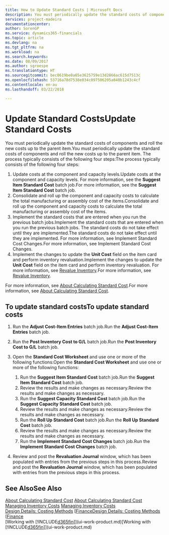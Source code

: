 ```yaml
---
title: How to Update Standard Costs | Microsoft Docs
description: You must periodically update the standard costs of components and roll the new costs up to the parent item.
services: project-madeira
documentationcenter: 
author: SorenGP
ms.service: dynamics365-financials
ms.topic: article
ms.devlang: na
ms.tgt_pltfrm: na
ms.workload: na
ms.search.keywords: 
ms.date: 08/09/2017
ms.author: sgroespe
ms.translationtype: HT
ms.sourcegitcommit: bec0619be0a65e3625759e13d2866ac615d7513c
ms.openlocfilehash: 53716a78d7538e034c097506205a840b1243c4cf
ms.contentlocale: en-au
ms.lasthandoff: 03/22/2018

---
```

# <a name="update-standard-costs"></a><span data-ttu-id="b4c47-103">Update Standard Costs</span><span class="sxs-lookup"><span data-stu-id="b4c47-103">Update Standard Costs</span></span>
<span data-ttu-id="b4c47-104">You must periodically update the standard costs of components and roll the new costs up to the parent item.</span><span class="sxs-lookup"><span data-stu-id="b4c47-104">You must periodically update the standard costs of components and roll the new costs up to the parent item.</span></span> <span data-ttu-id="b4c47-105">The process typically consists of the following four steps:</span><span class="sxs-lookup"><span data-stu-id="b4c47-105">The process typically consists of the following four steps:</span></span>  

1.  <span data-ttu-id="b4c47-106">Update costs at the component and capacity levels.</span><span class="sxs-lookup"><span data-stu-id="b4c47-106">Update costs at the component and capacity levels.</span></span> <span data-ttu-id="b4c47-107">For more information, see the **Suggest Item Standard Cost** batch job.</span><span class="sxs-lookup"><span data-stu-id="b4c47-107">For more information, see the **Suggest Item Standard Cost** batch job.</span></span>  
2.  <span data-ttu-id="b4c47-108">Consolidate and roll up the component and capacity costs to calculate the total manufacturing or assembly cost of the items.</span><span class="sxs-lookup"><span data-stu-id="b4c47-108">Consolidate and roll up the component and capacity costs to calculate the total manufacturing or assembly cost of the items.</span></span>  
3.  <span data-ttu-id="b4c47-109">Implement the standard costs that are entered when you run the previous batch jobs.</span><span class="sxs-lookup"><span data-stu-id="b4c47-109">Implement the standard costs that are entered when you run the previous batch jobs.</span></span> <span data-ttu-id="b4c47-110">The standard costs do not take effect until they are implemented.</span><span class="sxs-lookup"><span data-stu-id="b4c47-110">The standard costs do not take effect until they are implemented.</span></span> <span data-ttu-id="b4c47-111">For more information, see Implement Standard Cost Changes.</span><span class="sxs-lookup"><span data-stu-id="b4c47-111">For more information, see Implement Standard Cost Changes.</span></span>  
4.  <span data-ttu-id="b4c47-112">Implement the changes to update the **Unit Cost** field on the item card and perform inventory revaluation.</span><span class="sxs-lookup"><span data-stu-id="b4c47-112">Implement the changes to update the **Unit Cost** field on the item card and perform inventory revaluation.</span></span> <span data-ttu-id="b4c47-113">For more information, see [Revalue Inventory](inventory-how-revalue-inventory.md).</span><span class="sxs-lookup"><span data-stu-id="b4c47-113">For more information, see [Revalue Inventory](inventory-how-revalue-inventory.md).</span></span>  

<span data-ttu-id="b4c47-114">For more information, see [About Calculating Standard Cost](finance-about-calculating-standard-cost.md).</span><span class="sxs-lookup"><span data-stu-id="b4c47-114">For more information, see [About Calculating Standard Cost](finance-about-calculating-standard-cost.md).</span></span>  
## <a name="to-update-standard-costs"></a><span data-ttu-id="b4c47-115">To update standard costs</span><span class="sxs-lookup"><span data-stu-id="b4c47-115">To update standard costs</span></span>  
1.  <span data-ttu-id="b4c47-116">Run the **Adjust Cost-Item Entries** batch job.</span><span class="sxs-lookup"><span data-stu-id="b4c47-116">Run the **Adjust Cost-Item Entries** batch job.</span></span>  
2.  <span data-ttu-id="b4c47-117">Run the **Post Inventory Cost to G/L** batch job.</span><span class="sxs-lookup"><span data-stu-id="b4c47-117">Run the **Post Inventory Cost to G/L** batch job.</span></span>  
3.  <span data-ttu-id="b4c47-118">Open the **Standard Cost Worksheet** and use one or more of the following functions:</span><span class="sxs-lookup"><span data-stu-id="b4c47-118">Open the **Standard Cost Worksheet** and use one or more of the following functions:</span></span>  

    1.  <span data-ttu-id="b4c47-119">Run the **Suggest Item Standard Cost** batch job.</span><span class="sxs-lookup"><span data-stu-id="b4c47-119">Run the **Suggest Item Standard Cost** batch job.</span></span>  
    2.  <span data-ttu-id="b4c47-120">Review the results and make changes as necessary.</span><span class="sxs-lookup"><span data-stu-id="b4c47-120">Review the results and make changes as necessary.</span></span>  
    3.  <span data-ttu-id="b4c47-121">Run the **Suggest Capacity Standard Cost** batch job.</span><span class="sxs-lookup"><span data-stu-id="b4c47-121">Run the **Suggest Capacity Standard Cost** batch job.</span></span>  
    4.  <span data-ttu-id="b4c47-122">Review the results and make changes as necessary.</span><span class="sxs-lookup"><span data-stu-id="b4c47-122">Review the results and make changes as necessary.</span></span>
    5. <span data-ttu-id="b4c47-123">Run the **Roll Up Standard Cost** batch job.</span><span class="sxs-lookup"><span data-stu-id="b4c47-123">Run the **Roll Up Standard Cost** batch job.</span></span>
    6.  <span data-ttu-id="b4c47-124">Review the results and make changes as necessary.</span><span class="sxs-lookup"><span data-stu-id="b4c47-124">Review the results and make changes as necessary.</span></span>
    7.  <span data-ttu-id="b4c47-125">Run the **Implement Standard Cost Changes** batch job.</span><span class="sxs-lookup"><span data-stu-id="b4c47-125">Run the **Implement Standard Cost Changes** batch job.</span></span>  
4.  <span data-ttu-id="b4c47-126">Review and post the **Revaluation Journal** window, which has been populated with entries from the previous steps in this process.</span><span class="sxs-lookup"><span data-stu-id="b4c47-126">Review and post the **Revaluation Journal** window, which has been populated with entries from the previous steps in this process.</span></span>  

## <a name="see-also"></a><span data-ttu-id="b4c47-127">See Also</span><span class="sxs-lookup"><span data-stu-id="b4c47-127">See Also</span></span>  
 <span data-ttu-id="b4c47-128">[About Calculating Standard Cost](finance-about-calculating-standard-cost.md) </span><span class="sxs-lookup"><span data-stu-id="b4c47-128">[About Calculating Standard Cost](finance-about-calculating-standard-cost.md) </span></span>  
 <span data-ttu-id="b4c47-129">[Managing Inventory Costs](finance-manage-inventory-costs.md) </span><span class="sxs-lookup"><span data-stu-id="b4c47-129">[Managing Inventory Costs](finance-manage-inventory-costs.md) </span></span>  
 <span data-ttu-id="b4c47-130">[Design Details: Costing Methods](design-details-costing-methods.md) [[Finance](finance.md)</span><span class="sxs-lookup"><span data-stu-id="b4c47-130">[Design Details: Costing Methods](design-details-costing-methods.md) [[Finance](finance.md)</span></span>  
 <span data-ttu-id="b4c47-131">[Working with [!INCLUDE[d365fin](includes/d365fin_md.md)]](ui-work-product.md)</span><span class="sxs-lookup"><span data-stu-id="b4c47-131">[Working with [!INCLUDE[d365fin](includes/d365fin_md.md)]](ui-work-product.md)</span></span>  

